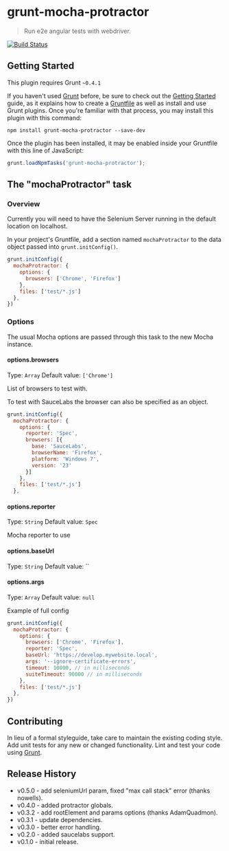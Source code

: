 # grunt-mocha-protractor

> Run e2e angular tests with webdriver.

[![Build Status](https://travis-ci.org/noblesamurai/grunt-mocha-protractor.png)](https://travis-ci.org/noblesamurai/grunt-mocha-protractor)

## Getting Started

This plugin requires Grunt `~0.4.1`

If you haven't used [Grunt](http://gruntjs.com/) before, be sure to check out the [Getting Started](http://gruntjs.com/getting-started) guide, as it explains how to create a [Gruntfile](http://gruntjs.com/sample-gruntfile) as well as install and use Grunt plugins. Once you're familiar with that process, you may install this plugin with this command:

```shell
npm install grunt-mocha-protractor --save-dev
```

Once the plugin has been installed, it may be enabled inside your Gruntfile with this line of JavaScript:

```js
grunt.loadNpmTasks('grunt-mocha-protractor');
```

## The "mochaProtractor" task

### Overview

Currently you will need to have the Selenium Server running in the default location on localhost.

In your project's Gruntfile, add a section named `mochaProtractor` to the data object passed into `grunt.initConfig()`.

```js
grunt.initConfig({
  mochaProtractor: {
    options: {
      browsers: ['Chrome', 'Firefox']
    },
    files: ['test/*.js']
  },
})
```

### Options

The usual Mocha options are passed through this task to the new Mocha instance.

#### options.browsers

Type: `Array`
Default value: `['Chrome']`

List of browsers to test with.

To test with SauceLabs the browser can also be specified as an object.

```js
grunt.initConfig({
  mochaProtractor: {
    options: {
      reporter: 'Spec',
      browsers: [{
        base: 'SauceLabs',
        browserName: 'Firefox',
        platform: 'Windows 7',
        version: '23'
      }]
    },
    files: ['test/*.js']
  },
```

#### options.reporter

Type: `String`
Default value: `Spec`

Mocha reporter to use

#### options.baseUrl

Type: `String`
Default value: ``

#### options.args

Type: `Array`
Default value: `null`

Example of full config

```js
grunt.initConfig({
  mochaProtractor: {
    options: {
      browsers: ['Chrome', 'Firefox'],
      reporter: 'Spec',
      baseUrl: 'https://develop.mywebsite.local',
      args: '--ignore-certificate-errors',
      timeout: 10000, // in milliseconds
      suiteTimeout: 90000 // in milliseconds
    },
    files: ['test/*.js']
  },
})
```

## Contributing

In lieu of a formal styleguide, take care to maintain the existing coding style. Add unit tests for any new or changed functionality. Lint and test your code using [Grunt](http://gruntjs.com/).

## Release History

* v0.5.0 - add seleniumUrl param, fixed "max call stack" error (thanks nowells).
* v0.4.0 - added protractor globals.
* v0.3.2 - add rootElement and params options (thanks AdamQuadmon).
* v0.3.1 - update dependencies.
* v0.3.0 - better error handling.
* v0.2.0 - added saucelabs support.
* v0.1.0 - initial release.
